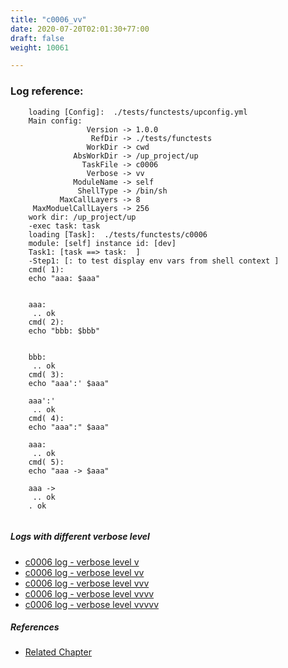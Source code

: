 ```yaml
---
title: "c0006_vv"
date: 2020-07-20T02:01:30+77:00
draft: false
weight: 10061

---
```


### Log reference: <no value>

```
    loading [Config]:  ./tests/functests/upconfig.yml
    Main config:
                 Version -> 1.0.0
                  RefDir -> ./tests/functests
                 WorkDir -> cwd
              AbsWorkDir -> /up_project/up
                TaskFile -> c0006
                 Verbose -> vv
              ModuleName -> self
               ShellType -> /bin/sh
           MaxCallLayers -> 8
     MaxModuelCallLayers -> 256
    work dir: /up_project/up
    -exec task: task
    loading [Task]:  ./tests/functests/c0006
    module: [self] instance id: [dev]
    Task1: [task ==> task:  ]
    -Step1: [: to test display env vars from shell context ]
    cmd( 1):
    echo "aaa: $aaa"
    
    
    aaa:
     .. ok
    cmd( 2):
    echo "bbb: $bbb"
    
    
    bbb:
     .. ok
    cmd( 3):
    echo "aaa':' $aaa"
    
    aaa':'
     .. ok
    cmd( 4):
    echo "aaa":" $aaa"
    
    aaa:
     .. ok
    cmd( 5):
    echo "aaa -> $aaa"
    
    aaa ->
     .. ok
    . ok
    
```

##### Logs with different verbose level
* [c0006 log - verbose level v](../../logs/c0006_v)
* [c0006 log - verbose level vv](../../logs/c0006_vv)
* [c0006 log - verbose level vvv](../../logs/c0006_vvv)
* [c0006 log - verbose level vvvv](../../logs/c0006_vvvv)
* [c0006 log - verbose level vvvvv](../../logs/c0006_vvvvv)

##### References
* [Related Chapter](../../quick-start/c0006)
